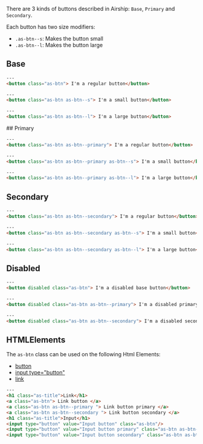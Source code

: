 There are 3 kinds of buttons described in Airship: `Base`, `Primary` and `Secondary`. 

Each button has two size modifiers:

- `.as-btn--s`: Makes the button small
- `.as-btn--l`: Makes the button large


## Base

```html
---
<button class="as-btn"> I'm a regular button</button>
```

```html
---
<button class="as-btn as-btn--s"> I'm a small button</button>
```

```html
---
<button class="as-btn as-btn--l"> I'm a large button</button>
```

## Primary

```html
---
<button class="as-btn as-btn--primary"> I'm a regular button</button>
```

```html
---
<button class="as-btn as-btn--primary as-btn--s"> I'm a small button</button>
```

```html
---
<button class="as-btn as-btn--primary as-btn--l"> I'm a large button</button>
```


## Secondary

```html
---
<button class="as-btn as-btn--secondary"> I'm a regular button</button>
```

```html
---
<button class="as-btn as-btn--secondary as-btn--s"> I'm a small button</button>
```

```html
---
<button class="as-btn as-btn--secondary as-btn--l"> I'm a large button</button>
```

## Disabled

```html
---
<button disabled class="as-btn"> I'm a disabled base button</button>
```

```html
---
<button disabled class="as-btn as-btn--primary"> I'm a disabled primary button</button>
```

```html
---
<button disabled class="as-btn as-btn--secondary"> I'm a disabled secondary button</button>
```


## HTMLElements

The `as-btn` class can be used on the following Html Elements:

- [button](https://developer.mozilla.org/en-US/docs/Web/HTML/Element/button)
- [input type="button"](https://developer.mozilla.org/en-US/docs/Web/HTML/Element/input/button)
- [link](https://developer.mozilla.org/en-US/docs/Web/HTML/Element/link)

```html
---
<h1 class="as-title">Link</h1>
<a class="as-btn"> Link button </a>
<a class="as-btn as-btn--primary "> Link button primary </a>
<a class="as-btn as-btn--secondary "> Link button secondary </a>
<h1 class="as-title">Input</h1>
<input type="button" value="Input button" class="as-btn"/>
<input type="button" value="Input button primary" class="as-btn as-btn--primary"/>
<input type="button" value="Input button secondary" class="as-btn as-btn--secondary"/>
```